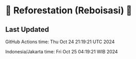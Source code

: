 
# 🌳 Reforestation (Reboisasi) 🌲

## Last Updated

GitHub Actions time: Thu Oct 24 21:19:21 UTC 2024

Indonesia/Jakarta time: Fri Oct 25 04:19:21 WIB 2024
